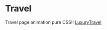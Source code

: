 # Travel
Travel page animation pure CSS!!
[LuxuryTravel](https://user-images.githubusercontent.com/124524999/226584783-92a27544-8407-4801-822a-5a4d8381dc54.png)

